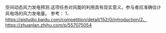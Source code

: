 空间动态风力发电预测.这项任务对风能的利用具有现实意义。参与者应准确估计风电场的风力发电量。
参考：
1、https://aistudio.baidu.com/competition/detail/152/0/introduction/2、https://zhuanlan.zhihu.com/p/557075054
